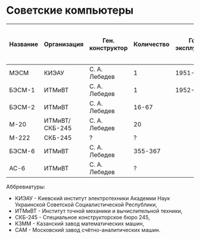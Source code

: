 Советские компьютеры
====================

|Название|Организация   |Ген. конструктор|Количество|Годы эксплуатации|Завод-изготовитель|Годы производства|Элементная база|Архитектура  |Быстродействие, оп/с|Площадь, кв. м.|Потребляемая мощность, кВт|Разрядность слова|Фиксированная запятая|Плавающая запятая|Система команд|Разрядность команд|Количество команд|Объём оперативной памяти (комнад/данных)|
|--------|--------------|----------------|----------|-----------------|------------------|-----------------|---------------|-------------|--------------------|---------------|--------------------------|-----------------|---------------------|-----------------|--------------|------------------|-----------------|----------------------------------------|
|МЭСМ    |КИЭАУ         |С. А. Лебедев   |1         |1951-1959        |                  |                 |Лампы          |Гарвардская  |50                  |60             |25                        |17               |16+1                 |                 |Трёхадресная  |20                |                 |63/31                                   |
|БЭСМ-1  |ИТМиВТ        |С. А. Лебедев   |1         |1952-1960        |                  |                 |Лампы          |Манчестерская|2000,8000-10000     |100            |30                        |39               |                     |32+1+5+1         |Трёхадресная  |39                |                 |1024,2048                               |
|БЭСМ-2  |ИТМиВТ        |С. А. Лебедев   |16-67     |                 |                  |1957-1962        |Лампы          |Манчестерская|8000-10000          |170            |35                        |39               |                     |32+1+5+1         |Трёхадресная  |39                |                 |2048                                    |
|М-20    |ИТМиВТ/СКБ-245|С. А. Лебедев   |20        |                 |КЗММ,САМ          |1959-1964        |Лампы          |Манчестерская|20000               |170-200        |50                        |45               |                     |?                |Трёхадресная  |45                |                 |4096                                    |
|М-222   |СКБ-245       |?               |?         |                 |                  |?                |?              |Манчестерская|?                   |?              |?                         |45               |                     |?                |Трёхадресная  |45                |                 |32768                                   |
|БЭСМ-6  |ИТМиВТ        |С. А. Лебедев   |355-367   |                 |                  |1968-1987        |Транзисторы    |Манчестерская|1000000             |?              |?                         |48               |                     |40+1+6+1         |Одноадресная  |24                |                 |65536-131072                            |
|АС-6    |ИТМиВТ        |С. А. Лебедев   |?         |                 |                  |?                |Транзисторы    |Манчестерская|1500000             |?              |?                         |48               |                     |40+1+6+1         |Одноадресная  |24                |                 |?                                       |

Аббревиатуры:

* КИЭАУ - Киевский институт электротехники Академии Наук Украинской Советской Социалистической Республики,
* ИТМиВТ - Институт точной механики и вычислительной техники,
* СКБ-245 - Специальное конструкторское бюро 245,
* КЗММ - Казанский завод математических машин,
* САМ - Московский завод счётно-аналитических машин.
